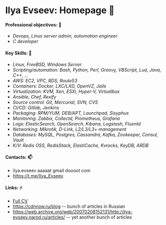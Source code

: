 # Ilya Evseev: Homepage 👋

#### Professional objectives: 🔭

* _Devops, Linux server admin, automation engineer_
* _C developer_

#### Key Skills: 👯

* _Linux, FreeBSD, Windows Server_
* _Scripting/automation: Bash, Python, Perl, Groovy, VBScript, Lua, Java, C++, ..._
* _AWS: EC2, VPC, RDS, Route53_
* _Containers: Docker, LXC/LXD, OpenVZ, Jails_
* _Virtualization: KVM, Xen, ESXi, Hyper-V, Virtualbox_
* _Ansible, Chef, Rexify_
* _Source control: Git, Mercurial, SVN, CVS_
* _CI/CD: Gitlab, Jenkins_
* _Packaging: RPM/YUM, DEB/APT, Launchpad, Sisyphus_
* _Monitoring: Zabbix, Collectd, Prometheus, Grafana_
* _Logs: ElasticSearch, OpenSearch, Kibana, Logstash, Fluentd_
* _Networking: Mikrotik, D-Link, L2/L3/L3+ management_
* _Databases: MySQL, Postgres, Cassandra, Kafka, Zookeeper, Consul, Vault_
* _K/V: Redis OSS, RedisStack, ElastiCache, Kvrocks, KeyDB, ARDB_

#### Contacts: 📫

* ilya.evseev aaaaat gmail doooot com
* https://t.me/Ilya_Evseev

#### Links: ⚡

* [Full CV](https://docs.google.com/document/d/17exRie_rhAUX2y6lYHmpJ3wifQjFa2iR23Ai8s95XE8/edit?usp=sharing)
* https://cdnnow.ru/blog -- bunch of articles in Russian
* https://web.archive.org/web/20070208152131/http://ilya-evseev.narod.ru/articles/ -- yet another bunch of articles

<!--
**ilyaevseev/ilyaevseev** is a ✨ _special_ ✨ repository because its `README.md` (this file) appears on your GitHub profile.

Here are some ideas to get you started:

- 🔭 I’m currently working on ...
- 🌱 I’m currently learning ...
- 👯 I’m looking to collaborate on ...
- 🤔 I’m looking for help with ...
- 💬 Ask me about ...
- 📫 How to reach me: ...
- 😄 Pronouns: ...
- ⚡ Fun fact: ...
-->
